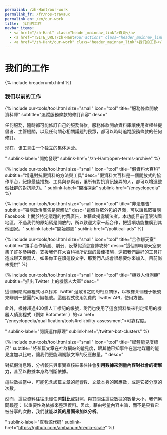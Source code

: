 ```yaml
---
permalink: /zh-Hant/our-work
permalink_fr: /fr/nos-travaux
permalink_en: /en/our-work
title:  我们的工作
navbar_items:
  - <a href="/zh-Hant" class="header_mainnav_link">首頁</a>
  - <a href="!SITE_URL!/zh-Hant#our-actions" class="header_mainnav_link">我們的行動</a>
  - <a href="/zh-Hant/our-work" class="header_mainnav_link">我们的工作</a>
---
```


# 我们的工作

{% include breadcrumb.html %}

<h3>我们以前的工作</h3>

{% include our-tools/tool.html
size="small"
icon="tool"
title="服務條款開放資料庫"
subtitle="追蹤服務條款的修訂內容"
desc="<p>任何服務，隨時都可能修訂自己的服務條款。服務條款開放資料庫讓使用者權益提倡者、主管機關，以及任何關心相關議題的民眾，都可以時時追蹤服務條款的任何修訂。</p><p>现在，该工具由一个独立的集体运营。</p>"
sublink-label="開始發現"
sublink-href="/zh-Hant/open-terms-archive" %}

{% include our-tools/tool.html
size="small"
icon="tool"
title="假資料大百科"
subtitle="增進對抗假資料的方法與工具"
desc="假資料大百科是一個開放式的協作平台，紀錄最佳措施、工具與參與者，讓所有對抗資訊操弄的人，都可以增進整個社群的對抗能力。"
sublink-label="開始探索"
sublink-href="/encyclopedia" %}

{% include our-tools/tool.html
size="small"
icon="tool"
title="非法廣告"
subtitle="審閱政治廣告是否觸法"
desc="這個群眾外包的界面，可以讓民眾審閱 Facebook 上關於特定議題的付費廣告，並藉此揭露觸法者。本功能目前僅限法國地區，不過我們的原始碼是開放的，所以歡迎大家一起合作，把這項功能推廣到其他國家。"
sublink-label="開始審閱"
sublink-href="/political-ads" %}

{% include our-tools/tool.html
size="small"
icon="tool"
title="合作聊天室"
subtitle="攜手合作偵測、削弱、反擊假消息宣傳攻勢"
desc="這個即時聊天室聚集了許多參與者，支援我們在大百科裡所紀錄的最佳措施，還把我們最好的工具打造成聊天機器人。如果你正在讀這段文字，那我們八成會很想要你來加入。目前尚未提供" %}

{% include our-tools/tool.html
size="small"
icon="tool"
title="機器人偵測機"
subtitle="抓出 Twitter 上的機器人大軍"
desc="<p>這個網路爬蟲程式可以探索 Twitter 追蹤者之間的相互關係，以根據某個種子帳號來辨別一整團的可疑帳號。這個程式使用免費的 Twitter API，使用方便。</p><p>此外，根據超過400個人工標記的帳號，我們也使用了這套資料集來判定常用的機器人偵測程式（例如 Botometer ）的<a href= \"/encyclopedia/qualification/tools#reliability-assessment\">可靠程度</a>。</p>"
sublink-label="閱讀運作原理"
sublink-href="/twitter-bot-clusters" %}

{% include our-tools/tool.html
size="small"
icon="tool"
title="媒體能見度標尺"
subtitle="將某篇文章在社群網站的能見度，跟其他已知事件在當地媒體的能見度加以比較，讓我們更能洞燭該文章的反應數量。"
desc="<p>對抗假消息時，分析報告與事實查核結果往往會<strong>引用數據來測量內容對社會的衝擊力</strong>，甚至以數據本身為判斷依據。</p><p>這些數據當中，可能包含該篇文章的迴響數、文章本身的回應數，或是它被分享的次數。</p><p>然而，這些資料往往未經任何<strong>對比</strong>或對照。與其關注這些數據的數量大小，我們另闢蹊徑： 以重要性為依據來整理資料。因此，藉由考量內容主旨，而不是只看它被分享的次數，我們就能<strong>以質的層面來加以分析</strong>。</p>"
sublink-label="查看源代码"
sublink-href="https://github.com/ambanum/media-scale" %}

